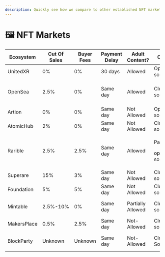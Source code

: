```yaml
---
description: Quickly see how we compare to other established NFT markets
---
```


# 🖼 NFT Markets

| Ecosystem   | Cut Of Sales | Buyer Fees | Payment Delay | Adult Content?    | Code                               | Blockchain                        |
| ----------- | ------------ | ---------- | ------------- | ----------------- | ---------------------------------- | --------------------------------- |
| UnitedXR    | 0%           | 0%         | 30 days       | Allowed           | Open-source                        | Undecided                         |
| OpenSea     | 2.5%         | 0%         | Same day      | Allowed           | Closed-source                      | Ethereum, Polygon, Klatyn, Solana |
| Artion      | 0%           | 0%         | Same day      | Not Allowed       | Open-source                        | Fantom                            |
| AtomicHub   | 2%           | 0%         | Same day      | Not Allowed       | Closed-source                      | WAX                               |
| Rarible     | 2.5%         | 2.5%       | Same day      | Allowed           | <p>Partially</p><p>open-source</p> | Ethereum, Flow, Tezos             |
| Superare    | 15%          | 3%         | Same day      | Not Allowed       | Closed-source                      | Ethereum                          |
| Foundation  | 5%           | 5%         | Same day      | Not Allowed       | Closed-source                      | Ethereum                          |
| Mintable    | 2.5%-10%     | 0%         | Same day      | Partially Allowed | Closed-source                      | Ethereum, Immutable-X             |
| MakersPlace | 0.5%         | 2.5%       | Same day      | Not-Allowed       | Closed-source                      | Ethereum                          |
| BlockParty  | Unknown      | Unknown    | Same day      | Not-Allowed       | Closed-Source                      | Ethereum, Blockparty, Flow        |
